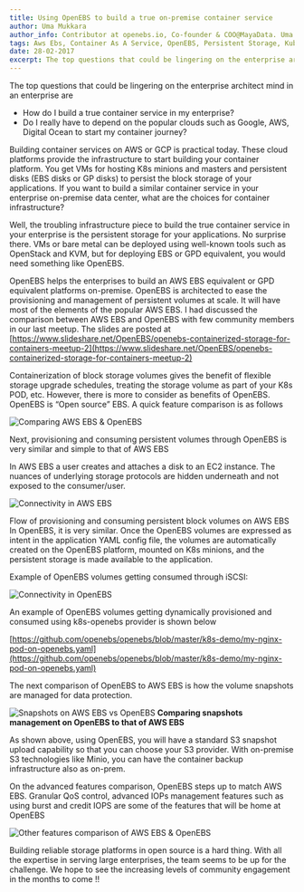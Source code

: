 ```yaml
---
title: Using OpenEBS to build a true on-premise container service
author: Uma Mukkara
author_info: Contributor at openebs.io, Co-founder & COO@MayaData. Uma led product development in the early days of MayaData (CloudByte).
tags: Aws Ebs, Container As A Service, OpenEBS, Persistent Storage, Kubernetes
date: 28-02-2017
excerpt: The top questions that could be lingering on the enterprise architect mind in an enterprise are
---
```


The top questions that could be lingering on the enterprise architect mind in an enterprise are

- How do I build a true container service in my enterprise?
- Do I really have to depend on the popular clouds such as Google, AWS, Digital Ocean to start my container journey?

Building container services on AWS or GCP is practical today. These cloud platforms provide the infrastructure to start building your container platform. You get VMs for hosting K8s minions and masters and persistent disks (EBS disks or GP disks) to persist the block storage of your applications. If you want to build a similar container service in your enterprise on-premise data center, what are the choices for container infrastructure?

Well, the troubling infrastructure piece to build the true container service in your enterprise is the persistent storage for your applications. No surprise there. VMs or bare metal can be deployed using well-known tools such as OpenStack and KVM, but for deploying EBS or GPD equivalent, you would need something like OpenEBS.

OpenEBS helps the enterprises to build an AWS EBS equivalent or GPD equivalent platforms on-premise. OpenEBS is architected to ease the provisioning and management of persistent volumes at scale. It will have most of the elements of the popular AWS EBS. I had discussed the comparison between AWS EBS and OpenEBS with few community members in our last meetup. The slides are posted at [https://www.slideshare.net/OpenEBS/openebs-containerized-storage-for-containers-meetup-2](https://www.slideshare.net/OpenEBS/openebs-containerized-storage-for-containers-meetup-2)

Containerization of block storage volumes gives the benefit of flexible storage upgrade schedules, treating the storage volume as part of your K8s POD, etc. However, there is more to consider as benefits of OpenEBS. OpenEBS is “Open source” EBS. A quick feature comparison is as follows

![Comparing AWS EBS & OpenEBS](https://cdn-images-1.medium.com/max/800/1*uu_mIhdqobjf3ftNOtf8KQ.png)

Next, provisioning and consuming persistent volumes through OpenEBS is very similar and simple to that of AWS EBS

In AWS EBS a user creates and attaches a disk to an EC2 instance. The nuances of underlying storage protocols are hidden underneath and not exposed to the consumer/user.

![Connectivity in AWS EBS](https://cdn-images-1.medium.com/max/800/1*zShnxODcXjTNu-X-qsJa5g.png)

Flow of provisioning and consuming persistent block volumes on AWS EBS
In OpenEBS, it is very similar. Once the OpenEBS volumes are expressed as intent in the application YAML config file, the volumes are automatically created on the OpenEBS platform, mounted on K8s minions, and the persistent storage is made available to the application.

Example of OpenEBS volumes getting consumed through iSCSI:

![Connectivity in OpenEBS](https://cdn-images-1.medium.com/max/800/1*Mh9MzX5a_YbV9K_LR8EynA.png)

An example of OpenEBS volumes getting dynamically provisioned and consumed using k8s-openebs provider is shown below

[https://github.com/openebs/openebs/blob/master/k8s-demo/my-nginx-pod-on-openebs.yaml](https://github.com/openebs/openebs/blob/master/k8s-demo/my-nginx-pod-on-openebs.yaml)

The next comparison of OpenEBS to AWS EBS is how the volume snapshots are managed for data protection.

![Snapshots on AWS EBS vs OpenEBS](https://cdn-images-1.medium.com/max/800/1*elAnAeYarCwxeCEyXv_Xow.png)
**Comparing snapshots management on OpenEBS to that of AWS EBS**  

As shown above, using OpenEBS, you will have a standard S3 snapshot upload capability so that you can choose your S3 provider. With on-premise S3 technologies like Minio, you can have the container backup infrastructure also as on-prem.

On the advanced features comparison, OpenEBS steps up to match AWS EBS. Granular QoS control, advanced IOPs management features such as using burst and credit IOPS are some of the features that will be home at OpenEBS

![Other features comparison of AWS EBS & OpenEBS](https://cdn-images-1.medium.com/max/800/1*1WGi8-GdTamykwgnJ0lqjw.png)

Building reliable storage platforms in open source is a hard thing. With all the expertise in serving large enterprises, the team seems to be up for the challenge. We hope to see the increasing levels of community engagement in the months to come !!
